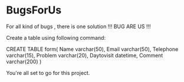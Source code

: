 # BugsForUs
For all kind of bugs , there is one solution !!!  BUG ARE US !!!

Create a table using following command:

CREATE TABLE form(
    Name varchar(50), 
    Email varchar(50), 
    Telephone varchar(15), 
    Problem varchar(20), 
    Daytovisit datetime,
    Comment varchar(200)
)

You're all set to go for this project.

